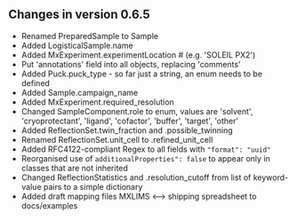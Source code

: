 ## Changes in version 0.6.5

- Renamed PreparedSample to Sample
- Added LogisticalSample.name
- Added MxExperiment.experimentLocation  # (e.g. 'SOLEIL PX2')
- Put 'annotations' field into all objects, replacing 'comments'
- Added Puck.puck_type - so far just a string, an enum needs to be defined
- Added Sample.campaign_name
- Added MxExperiment.required_resolution
- Changed SampleComponent.role to enum, values are 'solvent', 'cryoprotectant', 'ligand', 'cofactor', 'buffer', 'target', 'other'
- Added ReflectionSet.twin_fraction and .possible_twinning
- Renamed ReflectionSet.unit_cell to .refined_unit_cell
- Added RFC4122-compliant Regex to all fields with `"format": "uuid"`
- Reorganised use of `additionalProperties": false` to appear only in classes that are not inherited
- Changed ReflectionStatistics and .resolution_cutoff from list of keyword-value pairs to a simple dictionary
- Added draft mapping files MXLIMS <--> shipping spreadsheet to docs/examples